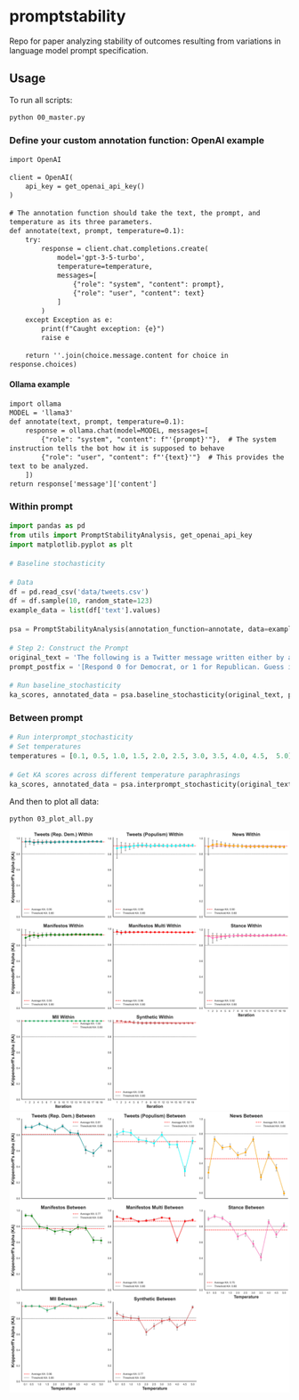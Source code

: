 # promptstability
Repo for paper analyzing stability of outcomes resulting from variations in language model prompt specification.

## Usage

To run all scripts:

```bash
python 00_master.py

```

### Define your custom annotation function: OpenAI example
```
import OpenAI

client = OpenAI(
    api_key = get_openai_api_key()
)

# The annotation function should take the text, the prompt, and temperature as its three parameters.
def annotate(text, prompt, temperature=0.1): 
    try:
        response = client.chat.completions.create(
            model='gpt-3-5-turbo',
            temperature=temperature,
            messages=[
                {"role": "system", "content": prompt}, 
                {"role": "user", "content": text}
            ]
        )
    except Exception as e:
        print(f"Caught exception: {e}")
        raise e

    return ''.join(choice.message.content for choice in response.choices)
```

#### Ollama example
```    
import ollama
MODEL = 'llama3'
def annotate(text, prompt, temperature=0.1):
    response = ollama.chat(model=MODEL, messages=[
        {"role": "system", "content": f"'{prompt}'"},  # The system instruction tells the bot how it is supposed to behave
        {"role": "user", "content": f"'{text}'"}  # This provides the text to be analyzed.
    ])
return response['message']['content']
```


### Within prompt

```python
import pandas as pd
from utils import PromptStabilityAnalysis, get_openai_api_key
import matplotlib.pyplot as plt

# Baseline stochasticity

# Data
df = pd.read_csv('data/tweets.csv')
df = df.sample(10, random_state=123)
example_data = list(df['text'].values)

psa = PromptStabilityAnalysis(annotation_function=annotate, data=example_data)

# Step 2: Construct the Prompt
original_text = 'The following is a Twitter message written either by a Republican or a Democrat before the 2020 election. Your task is to guess whether the author is Republican or Democrat.'
prompt_postfix = '[Respond 0 for Democrat, or 1 for Republican. Guess if you do not know. Respond nothing else.]'

# Run baseline_stochasticity
ka_scores, annotated_data = psa.baseline_stochasticity(original_text, prompt_postfix, iterations=20, plot=True, save_path='plots/00_tweets_within.png', save_csv="data/annotated/tweets_within.csv")

```


### Between prompt

```python
# Run interprompt_stochasticity
# Set temperatures
temperatures = [0.1, 0.5, 1.0, 1.5, 2.0, 2.5, 3.0, 3.5, 4.0, 4.5,  5.0]

# Get KA scores across different temperature paraphrasings
ka_scores, annotated_data = psa.interprompt_stochasticity(original_text, prompt_postfix, nr_variations=10, temperatures=temperatures, iterations = 1, print_prompts=True, plot=True, save_path='plots/00_tweets_between.png', save_csv = 'data/annotated/tweets_between.csv')
```

And then to plot all data:

```bash
python 03_plot_all.py
```

![](plots/combined_within.png)
![](plots/combined_between.png)